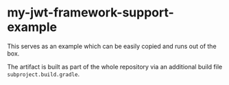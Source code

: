 # my-jwt-framework-support-example
This serves as an example which can be easily copied and runs out of the box.

The artifact is built as part of the whole repository via an additional build file `subproject.build.gradle`.